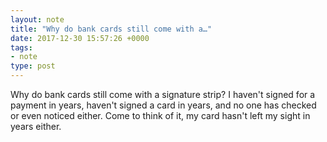 ```yaml
---
layout: note
title: "Why do bank cards still come with a…"
date: 2017-12-30 15:57:26 +0000 
tags:
- note
type: post
---
```

Why do bank cards still come with a signature strip? I haven't signed for a payment in years, haven't signed a card in years, and no one has checked or even noticed either. Come to think of it, my card hasn't left my sight in years either.